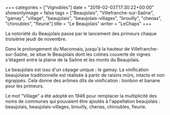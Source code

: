 +++
categories = ["Vignobles"]
date = "2019-02-03T17:30:22+00:00"
showonlyimage = false
tags = ["Beaujolais", "Villefranche-sur-Saône", "gamay", "village", "beaujolais", "beaujolais-villages", "brouilly", "chenas", "chiroubles", "fleurie"]
title = "Le Beaujolais"
writer = "LeChaps"
+++

La notoriété du Beaujolais passe par le lancement des primeurs chaque troisième jeudi de novembre.  

Dans le prolongement du Maconnais, jusqu'à la hauteur de Villefranche-sur-Saône, se situe le Beaujolais dont les colines couverte de vignes s'étagent entre la plaine de la Saône et les monts du Beaujolais.  

Le beaujolais est issu d'un cépage unique : le gamay. La vinification beaujolaise traditionnelle est réalisée à partir de raisins mûrs, intacts et non égrappés. Cela donne des arômes dits de vinification : bonbon et banane pour les primeurs.  

Le mot "Village" a été adopté en 1946 pour remplacer la multiplicité des noms de communes qui pouvaient être ajoutés à l'appellation beaujolais : beaujolais, beaujolais-villages, brouilly, chenas, chiroubles, fleurie.
